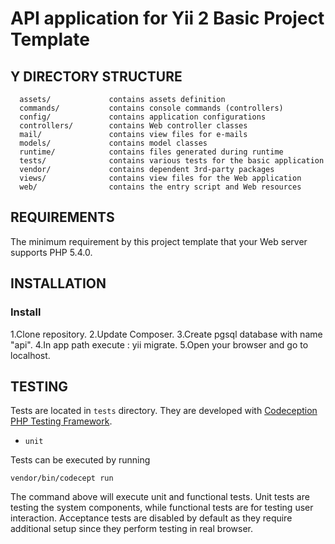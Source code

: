 API application for Yii 2 Basic Project Template 
============================

Y
DIRECTORY STRUCTURE
-------------------

      assets/             contains assets definition
      commands/           contains console commands (controllers)
      config/             contains application configurations
      controllers/        contains Web controller classes
      mail/               contains view files for e-mails
      models/             contains model classes
      runtime/            contains files generated during runtime
      tests/              contains various tests for the basic application
      vendor/             contains dependent 3rd-party packages
      views/              contains view files for the Web application
      web/                contains the entry script and Web resources



REQUIREMENTS
------------

The minimum requirement by this project template that your Web server supports PHP 5.4.0.


INSTALLATION
------------

### Install 

1.Clone repository.
2.Update Composer.
3.Create pgsql database with name "api".
4.In app path execute : yii migrate.
5.Open your browser and go to localhost.



TESTING
-------

Tests are located in `tests` directory. They are developed with [Codeception PHP Testing Framework](http://codeception.com/).

- `unit`

Tests can be executed by running

```
vendor/bin/codecept run
``` 

The command above will execute unit and functional tests. Unit tests are testing the system components, while functional
tests are for testing user interaction. Acceptance tests are disabled by default as they require additional setup since
they perform testing in real browser. 


